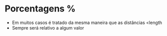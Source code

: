 # Porcentagens %

* Em muitos casos é tratado da mesma maneira que as distâncias <length
* Sempre será relativo a algum valor
